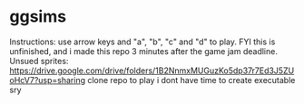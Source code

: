 # ggsims
Instructions: use arrow keys and "a", "b", "c" and "d" to play. FYI this is unfinished, and i made this repo 3 minutes after the game jam deadline. Unsued sprites: https://drive.google.com/drive/folders/1B2NnmxMUGuzKo5dp37r7Ed3J5ZUoHcV7?usp=sharing clone repo to play i dont have time to create executable sry
